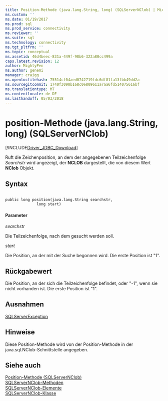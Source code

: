 ```yaml
---
title: Position-Methode (java.lang.String, long) (SQLServerNClob) | Microsoft Docs
ms.custom: ''
ms.date: 01/19/2017
ms.prod: sql
ms.prod_service: connectivity
ms.reviewer: ''
ms.suite: sql
ms.technology: connectivity
ms.tgt_pltfrm: ''
ms.topic: conceptual
ms.assetid: 46d4beec-831a-449f-98b6-322a80cc499a
caps.latest.revision: 12
author: MightyPen
ms.author: genemi
manager: craigg
ms.openlocfilehash: 75514cf04aed0742719fdc6df81fa13fbb49dd2a
ms.sourcegitcommit: 1740f3090b168c0e809611a7aa6fd514075616bf
ms.translationtype: MT
ms.contentlocale: de-DE
ms.lasthandoff: 05/03/2018
---
```

# <a name="position-method-javalangstring-long-sqlservernclob"></a>position-Methode (java.lang.String, long) (SQLServerNClob)
[!INCLUDE[Driver_JDBC_Download](../../../includes/driver_jdbc_download.md)]

  Ruft die Zeichenposition, an dem der angegebenen Teilzeichenfolge *Searchstr* wird angezeigt, der **NCLOB** dargestellt, die von diesem Wert **NClob** Objekt.  
  
## <a name="syntax"></a>Syntax  
  
```  
  
public long position(java.lang.String searchstr,  
              long start)  
```  
  
#### <a name="parameters"></a>Parameter  
 *searchstr*  
  
 Die Teilzeichenfolge, nach dem gesucht werden soll.  
  
 *start*  
  
 Die Position, an der mit der Suche begonnen wird. Die erste Position ist "1".  
  
## <a name="return-value"></a>Rückgabewert  
 Die Position, an der sich die Teilzeichenfolge befindet, oder "-1", wenn sie nicht vorhanden ist. Die erste Position ist "1".  
  
## <a name="exceptions"></a>Ausnahmen  
 [SQLServerException](../../../connect/jdbc/reference/sqlserverexception-class.md)  
  
## <a name="remarks"></a>Hinweise  
 Diese Position-Methode wird von der Position-Methode in der java.sql.NClob-Schnittstelle angegeben.  
  
## <a name="see-also"></a>Siehe auch  
 [Position-Methode &#40;SQLServerNClob&#41;](../../../connect/jdbc/reference/position-method-sqlservernclob.md)   
 [SQLServerNClob-Methoden](../../../connect/jdbc/reference/sqlservernclob-methods.md)   
 [SQLServerNClob-Elemente](../../../connect/jdbc/reference/sqlservernclob-members.md)   
 [SQLServerNClob-Klasse](../../../connect/jdbc/reference/sqlservernclob-class.md)  
  
  
